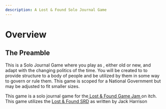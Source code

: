 ```yaml
---
description: A Lost & Found Solo Journal Game
---
```


# Overview

## The Preamble

This is a Solo Journal Game where you play as , either old or new, and adapt with the changing politics of the time. You will be created to to provide structure to a body of people and be utilized by them in some way to govern or rule them. This game is scoped for a National Government but may be adjusted to fit smaller sizes. 

This game is a solo journal game for the[ Lost & Found Game Jam ](https://itch.io/jam/lost-and-found)on itch. This game utilizes the [Lost & Found SRD](https://srd.mousehole.press/) as written by Jack Harrison

